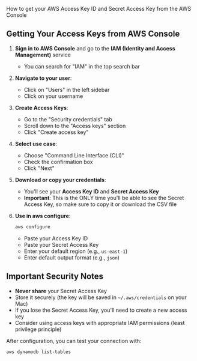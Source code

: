 How to get your AWS Access Key ID and Secret Access Key from the AWS Console 

## Getting Your Access Keys from AWS Console

1. **Sign in to AWS Console** and go to the **IAM (Identity and Access Management)** service
   - You can search for "IAM" in the top search bar

2. **Navigate to your user**:
   - Click on "Users" in the left sidebar
   - Click on your username

3. **Create Access Keys**:
   - Go to the "Security credentials" tab
   - Scroll down to the "Access keys" section
   - Click "Create access key"

4. **Select use case**:
   - Choose "Command Line Interface (CLI)"
   - Check the confirmation box
   - Click "Next"

5. **Download or copy your credentials**:
   - You'll see your **Access Key ID** and **Secret Access Key**
   - **Important**: This is the ONLY time you'll be able to see the Secret Access Key, so make sure to copy it or download the CSV file

6. **Use in aws configure**:
   ```bash
   aws configure
   ```
   - Paste your Access Key ID
   - Paste your Secret Access Key
   - Enter your default region (e.g., `us-east-1`)
   - Enter default output format (e.g., `json`)

## Important Security Notes

- **Never share** your Secret Access Key
- Store it securely (the key will be saved in `~/.aws/credentials` on your Mac)
- If you lose the Secret Access Key, you'll need to create a new access key
- Consider using access keys with appropriate IAM permissions (least privilege principle)

After configuration, you can test your connection with:
```bash
aws dynamodb list-tables
```


